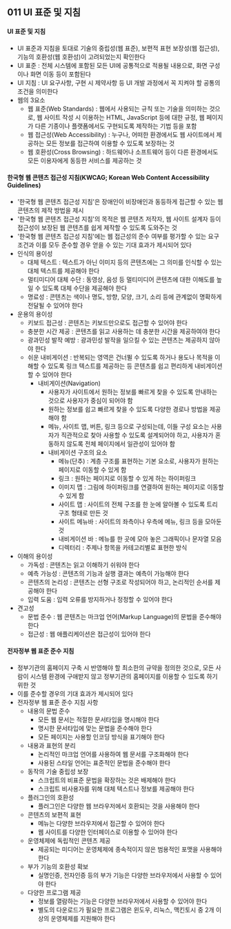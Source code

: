 ## 011 UI 표준 및 지침

#### UI 표준 및 지침

- UI 표준과 지침을 토대로 기술의 중립성(웹 표준), 보편적 표현 보장성(웹 접근성), 기능의 호환성(웹 호환성)이 고려되었는지 확인한다
- UI 표준 : 전체 시스템에 포함된 모든 UI에 공통적으로 적용될 내용으로, 화면 구성이나 화면 이동 등이 포함된다
- UI 지침 : UI 요구사항, 구현 시 제약사항 등 UI 개발 과정에서 꼭 지켜야 할 공통의 조건을 의미한다
- 웹의 3요소
  - 웹 표준(Web Standards) : 웹에서 사용되는 규칙 또는 기술을 의미하는 것으로, 웹 사이트 작성 시 이용하는 HTML, JavaScript 등에 대한 규정, 웹 페이지가 다른 기종이나 플랫폼에서도 구현되도록 제작하는 기법 등을 포함
  - 웹 접근성(Web Accessibility) : 누구나, 어떠한 환경에서도 웹 사이트에서 제공하는 모든 정보를 접근하여 이용할 수 있도록 보장하는 것
  - 웹 호환성(Cross Browsing) : 하드웨어나 소프트웨어 등이 다른 환경에서도 모든 이용자에게 동등한 서비스를 제공하는 것



#### 한국형 웹 콘텐츠 접근성 지침(KWCAG; Korean Web Content Accessibility Guidelines)

- '한국형 웹 콘텐츠 접근성 지침'은 장애인이 비장애인과 동등하게 접근할 수 있는 웹 콘텐츠의 제작 방법을 제시
- '한국형 웹 콘텐츠 접근성 지침'의 목적은 웹 콘텐츠 저작자, 웹 사이트 설계자 등이 접근성이 보장된 웹 콘텐츠를 쉽게 제작할 수 있도록 도와주는 것
- '한국형 웹 콘텐츠 접근성 지침'에는 웹 접근성의 준수 여부를 평가할 수 있는 요구조건과 이를 모두 준수할 경우 얻을 수 있는 기대 효과가 제시되어 있다
- 인식의 용이성
  - 대체 텍스트 : 텍스트가 아닌 이미지 등의 콘텐츠에는 그 의미를 인식할 수 있는 대체 텍스트를 제공해야 한다
  - 멀티미디어 대체 수단 : 동영상, 음성 등 멀티미디어 콘텐츠에 대한 이해도를 높일 수 있도록 대체 수단을 제공해야 한다
  - 명료성 : 콘텐츠는 색이나 명도, 방향, 모양, 크기, 소리 등에 관계없이 명확하게 전달될 수 있어야 한다
- 운용의 용이성
  - 키보드 접근성 : 콘텐츠는 키보드만으로도 접근할 수 있어야 한다
  - 충분한 시간 제공 : 콘텐츠를 읽고 사용하는 데 충분한 시간을 제공하여야 한다
  - 광과민성 발작 예방 : 광과민성 발작을 일으킬 수 있는 콘텐츠는 제공하지 않아야 한다
  - 쉬운 내비게이션 : 반복되는 영역은 건너뛸 수 있도록 하거나 용도나 목적을 이해할 수 있도록 링크 텍스트를 제공하는 등 콘텐츠를 쉽고 편리하게 내비게이션 할 수 있어야 한다
    - 내비게이션(Navigation)
      - 사용자가 사이트에서 원하는 정보를 빠르게 찾을 수 있도록 안내하는 것으로 사용자가 중심이 되어야 함
      - 원하는 정보를 쉽고 빠르게 찾을 수 있도록 다양한 경로나 방법을 제공해야 함
      - 메뉴, 사이트 맵, 버튼, 링크 등으로 구성되는데, 이들 구성 요소는 사용자가 직관적으로 찾아 사용할 수 있도록 설계되어야 하고, 사용자가 혼동하지 않도록 전체 페이지에서 일관성이 있어야 함
      - 내비게이션 구조의 요소
        - 메뉴(단추) : 계층 구조를 표현하는 기본 요소로, 사용자가 원하는 페이지로 이동할 수 있게 함
        - 링크 : 원하는 페이지로 이동할 수 있게 하는 하이퍼링크
        - 이미지 맵 : 그림에 하이퍼링크를 연결하여 원하는 페이지로 이동할 수 있게 함
        - 사이트 맵 : 사이트의 전체 구조를 한 눈에 알아볼 수 있도록 트리 구조 형태로 만든 것
        - 사이트 메뉴바 : 사이트의 좌측이나 우측에 메뉴, 링크 등을 모아둔 것
        - 내비게이션 바 : 메뉴를 한 곳에 모아 놓은 그래픽이나 문자열 모음
        - 디렉터리 : 주제나 항목을 카테고리별로 표현한 방식
- 이해의 용이성
  - 가독성 : 콘텐츠는 읽고 이해하기 쉬워야 한다
  - 예측 가능성 : 콘텐츠의 기능과 실행 결과는 예측이 가능해야 한다
  - 콘텐츠의 논리성 : 콘텐츠는 선형 구조로 작성되어야 하고, 논리적인 순서를 제공해야 한다
  - 입력 도움 : 입력 오류를 방지하거나 정정할 수 있어야 한다
- 견고성
  - 문법 준수 : 웹 콘텐츠는 마크업 언어(Markup Language)의 문법을 준수해야 한다
  - 접근성 : 웹 애플리케이션은 접근성이 있어야 한다



#### 전자정부 웹 표준 준수 지침

- 정부기관의 홈페이지 구축 시 반영해야 할 최소한의 규약을 정의한 것으로, 모든 사람이 시스템 환경에 구애받지 않고 정부기관의 홈페이지를 이용할 수 있도록 하기 위한 것
- 이를 준수할 경우의 기대 효과가 제시되어 있다
- 전자정부 웹 표준 준수 지침 사항
  - 내용의 문법 준수
    - 모든 웹 문서는 적절한 문서타입을 명시해야 한다
    - 명시한 문서타입에 맞는 문법을 준수해야 한다
    - 모든 페이지는 사용할 인코딩 방식을 표기해야 한다
  - 내용과 표현의 분리
    - 논리적인 마크업 언어를 사용하여 웹 문서를 구조화해야 한다
    - 사용된 스타일 언어는 표준적인 문법을 준수해야 한다
  - 동작의 기술 중립성 보장
    - 스크립트의 비표준 문법을 확장하는 것은 배제해야 한다
    - 스크립트 비사용자를 위해 대체 텍스트나 정보를 제공해야 한다
  - 플러그인의 호환성
    - 플러그인은 다양한 웹 브라우저에서 호환되는 것을 사용해야 한다
  - 콘텐츠의 보편적 표현
    - 메뉴는 다양한 브라우저에서 접근할 수 있어야 한다
    - 웹 사이트를 다양한 인터페이스로 이용할 수 있어야 한다
  - 운영체제에 독립적인 콘텐츠 제공
    - 제공되는 미디어는 운영체제에 종속적이지 않은 범용적인 포맷을 사용해야 한다
  - 부가 기능의 호환성 확보
    - 실명인증, 전자인증 등의 부가 기능은 다양한 브라우저에서 사용할 수 있어야 한다
  - 다양한 프로그램 제공
    - 정보를 열람하는 기능은 다양한 브라우저에서 사용할 수 있어야 한다
    - 별도의 다운로드가 필요한 프로그램은 윈도우, 리눅스, 맥킨토시 중 2개 이상의 운영체제를 지원해야 한다